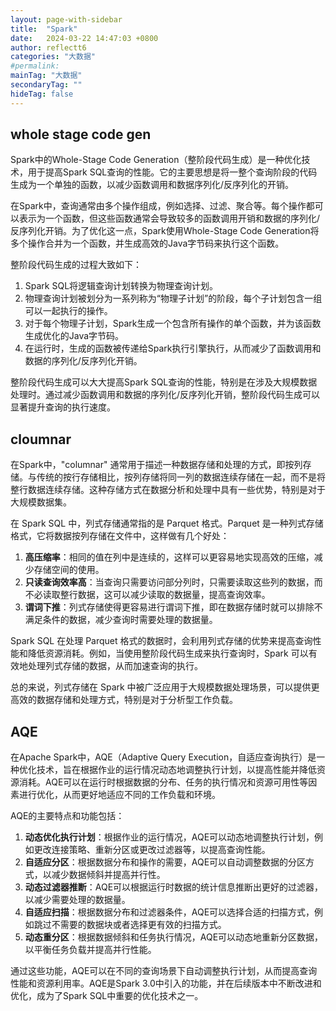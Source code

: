 ```yaml
---
layout: page-with-sidebar
title:  "Spark"
date:   2024-03-22 14:47:03 +0800
author: reflectt6
categories: "大数据"
#permalink: 
mainTag: "大数据"
secondaryTag: ""
hideTag: false
---
```


## whole stage code gen

Spark中的Whole-Stage Code Generation（整阶段代码生成）是一种优化技术，用于提高Spark SQL查询的性能。它的主要思想是将一整个查询阶段的代码生成为一个单独的函数，以减少函数调用和数据序列化/反序列化的开销。

在Spark中，查询通常由多个操作组成，例如选择、过滤、聚合等。每个操作都可以表示为一个函数，但这些函数通常会导致较多的函数调用开销和数据的序列化/反序列化开销。为了优化这一点，Spark使用Whole-Stage Code Generation将多个操作合并为一个函数，并生成高效的Java字节码来执行这个函数。

整阶段代码生成的过程大致如下：

1. Spark SQL将逻辑查询计划转换为物理查询计划。
2. 物理查询计划被划分为一系列称为“物理子计划”的阶段，每个子计划包含一组可以一起执行的操作。
3. 对于每个物理子计划，Spark生成一个包含所有操作的单个函数，并为该函数生成优化的Java字节码。
4. 在运行时，生成的函数被传递给Spark执行引擎执行，从而减少了函数调用和数据的序列化/反序列化开销。

整阶段代码生成可以大大提高Spark SQL查询的性能，特别是在涉及大规模数据处理时。通过减少函数调用和数据的序列化/反序列化开销，整阶段代码生成可以显著提升查询的执行速度。

## cloumnar

在Spark中，"columnar" 通常用于描述一种数据存储和处理的方式，即按列存储。与传统的按行存储相比，按列存储将同一列的数据连续存储在一起，而不是将整行数据连续存储。这种存储方式在数据分析和处理中具有一些优势，特别是对于大规模数据集。

在 Spark SQL 中，列式存储通常指的是 Parquet 格式。Parquet 是一种列式存储格式，它将数据按列存储在文件中，这样做有几个好处：

1. **高压缩率**：相同的值在列中是连续的，这样可以更容易地实现高效的压缩，减少存储空间的使用。
2. **只读查询效率高**：当查询只需要访问部分列时，只需要读取这些列的数据，而不必读取整行数据，这可以减少读取的数据量，提高查询效率。
3. **谓词下推**：列式存储使得更容易进行谓词下推，即在数据存储时就可以排除不满足条件的数据，减少查询时需要处理的数据量。

Spark SQL 在处理 Parquet 格式的数据时，会利用列式存储的优势来提高查询性能和降低资源消耗。例如，当使用整阶段代码生成来执行查询时，Spark 可以有效地处理列式存储的数据，从而加速查询的执行。

总的来说，列式存储在 Spark 中被广泛应用于大规模数据处理场景，可以提供更高效的数据存储和处理方式，特别是对于分析型工作负载。

## AQE

在Apache Spark中，AQE（Adaptive Query Execution，自适应查询执行）是一种优化技术，旨在根据作业的运行情况动态地调整执行计划，以提高性能并降低资源消耗。AQE可以在运行时根据数据的分布、任务的执行情况和资源可用性等因素进行优化，从而更好地适应不同的工作负载和环境。

AQE的主要特点和功能包括：

1. **动态优化执行计划**：根据作业的运行情况，AQE可以动态地调整执行计划，例如更改连接策略、重新分区或更改过滤器等，以提高查询性能。
2. **自适应分区**：根据数据分布和操作的需要，AQE可以自动调整数据的分区方式，以减少数据倾斜并提高并行性。
3. **动态过滤器推断**：AQE可以根据运行时数据的统计信息推断出更好的过滤器，以减少需要处理的数据量。
4. **自适应扫描**：根据数据分布和过滤器条件，AQE可以选择合适的扫描方式，例如跳过不需要的数据块或者选择更有效的扫描方式。
5. **动态重分区**：根据数据倾斜和任务执行情况，AQE可以动态地重新分区数据，以平衡任务负载并提高并行性能。

通过这些功能，AQE可以在不同的查询场景下自动调整执行计划，从而提高查询性能和资源利用率。AQE是Spark 3.0中引入的功能，并在后续版本中不断改进和优化，成为了Spark SQL中重要的优化技术之一。





